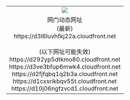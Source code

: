 ﻿<table>
  <tr></tr>
  <tr><td colspan=2 align=center><img src="https://d3l6luvhfkj22a.cloudfront.net/Up/oGate.jpg" /></td></tr>
  <tr><td colspan=2 align=center>网门动态网址<br/>(最新)
<br>https://d3l6luvhfkj22a.cloudfront.net
<br/><br/>(以下网址可能失效)
<br>https://d292yp5dtkmo80.cloudfront.net
<br>https://d3ve3bfup6mwk4.cloudfront.net
<br>https://d2fjfqbq1q2b3a.cloudfront.net
<br>https://d1cxsrikbqv55t.cloudfront.net
<br>https://d10j06ngfzvcd1.cloudfront.net
    </td>
  </tr>
</table>
